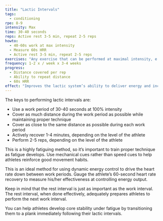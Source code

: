 ```yaml
---
title: "Lactic Intervals"
tags:
  - conditioning
rpe: 8-9
intensity: Max
time: 30-40 seconds
reps: Active rest 3-5 min, repeat 2-5 reps
howto:
  - 40-60s work at max intensity
  - Measure 60s HRR
  - Active rest 3-5 min, repeat 2-5 reps
exercises: "Any exercise that can be performed at maximal intensity, e.g. sprints or sport-specific drills"
frequency: 1-2 x / week x 3-4 weeks
progress:
  - Distance covered per rep
  - Ability to repeat distance
  - 60s HRR
effect: "Improves the lactic system’s ability to deliver energy and increase the body’s overall tolerance to anaerobic metabolism."
---
```


The keys to performing lactic intervals are:

- Use a work period of 30-40 seconds at 100% intensity
- Cover as much distance during the work period as possible while maintaining
proper technique
- Cover as close to the same distance as possible during each work period
- Actively recover 1-4 minutes, depending on the level of the athlete
- Perform 2-5 reps, depending on the level of the athlete

This is a highly fatiguing method, so it’s important to train proper technique as fatigue
develops. Use mechanical cues rather than speed cues to help athletes reinforce good
movement habits.

This is an ideal method for using dynamic energy control to drive the heart rate down
between work periods. Gauge the athlete’s 60-second heart rate recovery to measure
his/her effectiveness at controlling energy output.

Keep in mind that the rest interval is just as important as the work interval. The rest
interval, when done effectively, adequately prepares athletes to perform the next work
interval.

You can help athletes develop core stability under fatigue by transitioning them to a plank
immediately following their lactic intervals.
